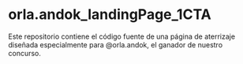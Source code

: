 # orla.andok_landingPage_1CTA
Este repositorio contiene el código fuente de una página de aterrizaje diseñada especialmente para @orla.andok, el ganador de nuestro concurso.
